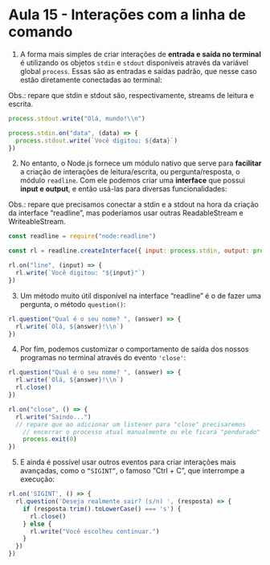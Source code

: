# Aula 15 - Interações com a linha de comando

1. A forma mais simples de criar interações de **entrada e saída no terminal** é utilizando os objetos `stdin` e `stdout` disponíveis através da variável global `process`. Essas são as entradas e saídas padrão, que nesse caso estão diretamente conectadas ao terminal:

Obs.: repare que stdin e stdout são, respectivamente, streams de leitura e escrita.
```js
process.stdout.write("Olá, mundo!\\n")

process.stdin.on("data", (data) => {
  process.stdout.write(`Você digitou: ${data}`)
})
```

2. No entanto, o Node.js fornece um módulo nativo que serve para **facilitar** a criação de interações de leitura/escrita, ou pergunta/resposta, o módulo `readline`. Com ele podemos criar uma **interface** que possui **input e output**, e então usá-las para diversas funcionalidades:

Obs.: repare que precisamos conectar a stdin e a stdout na hora da criação da interface “readline”, mas poderíamos usar outras ReadableStream e WriteableStream.
```js
const readline = require("node:readline")

const rl = readline.createInterface({ input: process.stdin, output: process.stdout });

rl.on("line", (input) => {
  rl.write(`Você digitou: "${input}"`)
})
```

3. Um método muito útil disponível na interface “readline” é o de fazer uma pergunta, o método `question()`:
```js
rl.question("Qual é o seu nome? ", (answer) => {
  rl.write(`Olá, ${answer}!\\n`)
})
```

4. Por fim, podemos customizar o comportamento de saída dos nossos programas no terminal através do evento `'close'`:
```js
rl.question("Qual é o seu nome? ", (answer) => {
  rl.write(`Olá, ${answer}!\\n`)
  rl.close()
})

rl.on("close", () => {
  rl.write("Saindo...")
  // repare que ao adicionar um listener para "close" precisaremos
	// encerrar o processo atual manualmente ou ele ficará "pendurado"
	process.exit(0)
})
```

5. E ainda é possível usar outros eventos para criar interações mais avançadas, como o `“SIGINT”`, o famoso “Ctrl + C”, que interrompe a execução:
```js
rl.on('SIGINT', () => {
  rl.question('Deseja realmente sair? (s/n) ', (resposta) => {
    if (resposta.trim().toLowerCase() === 's') {
      rl.close()
    } else {
      rl.write("Você escolheu continuar.")
    }
  })
})
